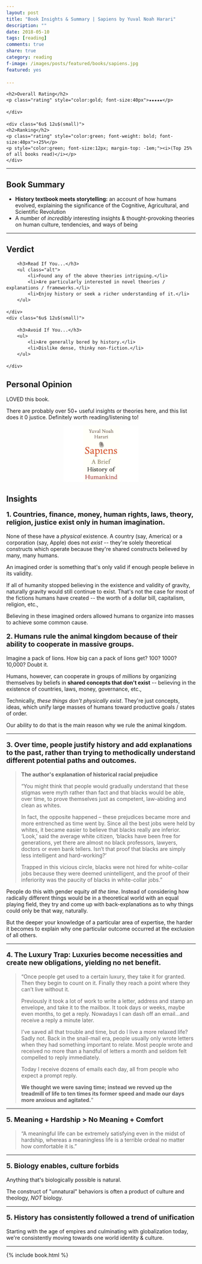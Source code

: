 ```yaml
---
layout: post
title: "Book Insights & Summary | Sapiens by Yuval Noah Harari"
description: ""
date: 2018-05-10
tags: [reading]
comments: true
share: true
category: reading
f-image: /images/posts/featured/books/sapiens.jpg
featured: yes

---
```


<div class="row">
	<div class="6u 12u$(small)">

	<h2>Overall Rating</h2>
	<p class="rating" style="color:gold; font-size:40px">★★★★★</p>

	</div>

	<div class="6u$ 12u$(small)">
	<h2>Ranking</h2>	
	<p class="rating" style="color:green; font-weight: bold; font-size:40px">⬆25%</p>
	<p style="color:green; font-size:12px; margin-top: -1em;"><i>(Top 25% of all books read)</i></p>
	</div>
</div>	

----

## Book Summary
* **History textbook meets storytelling:** an account of how humans evolved, explaining the significance of the Cognitive, Agricultural, and Scientific Revolution
* A number of *incredibly* interesting insights & thought-provoking theories on human culture, tendencies, and ways of being 

--- 

## Verdict

<div class="row">
	<div class="6u 12u$(small)">

		<h3>Read If You...</h3>
		<ul class="alt">
			<li>Found any of the above theories intriguing.</li>
			<li>Are particularly interested in novel theories / explanations / frameworks.</li>
			<li>Enjoy history or seek a richer understanding of it.</li>
		</ul>

	</div>
	<div class="6u$ 12u$(small)">

		<h3>Avoid If You...</h3>
		<ul>
			<li>Are generally bored by history.</li>
			<li>Dislike dense, thinky non-fiction.</li>
		</ul>

	</div>
</div>


## Personal Opinion
LOVED this book. 

There are probably over 50+ useful insights or theories here, and this list does it 0 justice. Definitely worth reading/listening to!

<div align="center"><a href="#" class="image main"><img src="/images/posts/featured/books/sapiens.jpg" style="max-width:200px" alt="" /></a></div>

## Insights 

<p style=" font-size: 18px; font-weight: bold; ">1. Countries, finance, money, human rights, laws, theory, religion, justice exist only in human imagination.</p>

None of these have a *physical* existence. A country (say, America) or a corporation (say, Apple) does not _exist_ -- they're solely theoretical constructs which operate because they're shared constructs believed by many, many humans. 

An imagined order is something that's only valid if enough people believe in its validity. 

If all of humanity stopped believing in the existence and validity of gravity, naturally gravity would still continue to exist. That's not the case for most of the fictions humans have created -- the worth of a dollar bill, capitalism, religion, etc., 


Believing in these imagined orders allowed humans to organize into masses to achieve some common cause. 

<p style=" font-size: 18px; font-weight: bold; ">2. Humans rule the animal kingdom because of their ability to cooperate in massive groups.</p>


Imagine a pack of lions. How big can a pack of lions get? 100? 1000? 10,000? Doubt it.

Humans, however, can cooperate in groups of *millions* by organizing themselves by beliefs in **shared concepts that don't exist** --  believing in the existence of countries, laws, money, governance, etc.,

Technically, *these things don't physically exist*. They're just concepts, ideas, which unify large masses of humans toward productive goals / states of order. 

Our ability to do that is the main reason why we rule the animal kingdom.

---

<p style=" font-size: 18px; font-weight: bold; ">3. Over time, people justify history and add explanations to the past, rather than trying to methodically understand different potential paths and outcomes.</p>

> **The author's explanation of historical racial prejudice** 
>
> “You might think that people would gradually understand that these stigmas were myth rather than fact and that blacks would be able, over time, to prove themselves just as competent, law-abiding and clean as whites. 
> 
> In fact, the opposite happened – these prejudices became more and more entrenched as time went by. Since all the best jobs were held by whites, it became easier to believe that blacks really are inferior. ‘Look,’ said the average white citizen, ‘blacks have been free for generations, yet there are almost no black professors, lawyers, doctors or even bank tellers. Isn’t that proof that blacks are simply less intelligent and hard-working?’ 
> 
> Trapped in this vicious circle, blacks were not hired for white-collar jobs because they were deemed unintelligent, and the proof of their inferiority was the paucity of blacks in white-collar jobs.”

People do this with gender equity *all the time*. Instead of considering how radically different things would be in a theoretical world with an equal playing field, they try and come up with back-explanations as to why things could only be that way, naturally. 

But the deeper your knowledge of a particular area of expertise, the harder it becomes to explain why one particular outcome occurred at the exclusion of all others.


---

<p style=" font-size: 18px; font-weight: bold; ">4. The Luxury Trap: Luxuries become necessities and create new obligations, yielding no net benefit.</p>

> “Once people get used to a certain luxury, they take it for granted. Then they begin to count on it. Finally they reach a point where they can’t live without it. 
> 
> Previously it took a lot of work to write a letter, address and stamp an envelope, and take it to the mailbox. It took days or weeks, maybe even months, to get a reply. Nowadays I can dash off an email...and receive a reply a minute later. 
> 
> I’ve saved all that trouble and time, but do I live a more relaxed life?
> Sadly not. Back in the snail-mail era, people usually only wrote letters when they had something important to relate. Most people wrote and received no more than a handful of letters a month and seldom felt compelled to reply immediately. 
> 
> Today I receive dozens of emails each day, all from people who expect a prompt reply. 
> 
> **We thought we were saving time; instead we revved up the treadmill of life to ten times its former speed and made our days more anxious and agitated.**”


---

<p style=" font-size: 18px; font-weight: bold; ">5. Meaning + Hardship > No Meaning + Comfort </p>

> “A meaningful life can be extremely satisfying even in the midst of hardship, whereas a meaningless life is a terrible ordeal no matter how comfortable it is.”

---

<p style=" font-size: 18px; font-weight: bold; ">5. Biology enables, culture forbids</p>

Anything that's biologically possible is natural. 

The construct of "unnatural" behaviors is often a product of culture and theology, *NOT* biology.

--- 

<p style=" font-size: 18px; font-weight: bold; ">5. History has consistently followed a trend of unification </p>

Starting with the age of empires and culminating with globalization today, we're consistently moving towards one world identity & culture.

--- 

{% include book.html %}

